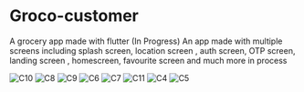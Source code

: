 # Groco-customer
A grocery app made with flutter (In Progress) 
An app made with multiple screens including splash screen, location screen , auth screen, OTP screen, landing screen , homescreen, favourite screen and much more in process

![C10](https://user-images.githubusercontent.com/97854457/182931043-d511e5cd-a96a-45de-ad60-6522de4811e4.jpeg)
![C8](https://user-images.githubusercontent.com/97854457/182931111-ce03decf-d36b-43f8-ab77-dcc0a51f4672.jpeg)
![C9](https://user-images.githubusercontent.com/97854457/182931125-8e64125a-1a48-499b-8bc7-eee749555e66.jpeg)
![C6](https://user-images.githubusercontent.com/97854457/182931149-fbc5058f-3e63-4ca8-ae72-a5c53dff793e.jpeg)
![C7](https://user-images.githubusercontent.com/97854457/182931172-15311572-20d1-49b7-a192-9abdf5d6ee5c.jpeg)
![C11](https://user-images.githubusercontent.com/97854457/182931185-ca3e6730-b097-4b41-9bb2-4d6620abb365.jpeg)
![C4](https://user-images.githubusercontent.com/97854457/182931212-31d2abc1-0a56-4044-9154-c4e6e6795446.jpeg)
![C5](https://user-images.githubusercontent.com/97854457/182931219-3e6aac38-270e-4c29-b9d6-7d557320e007.jpeg)
